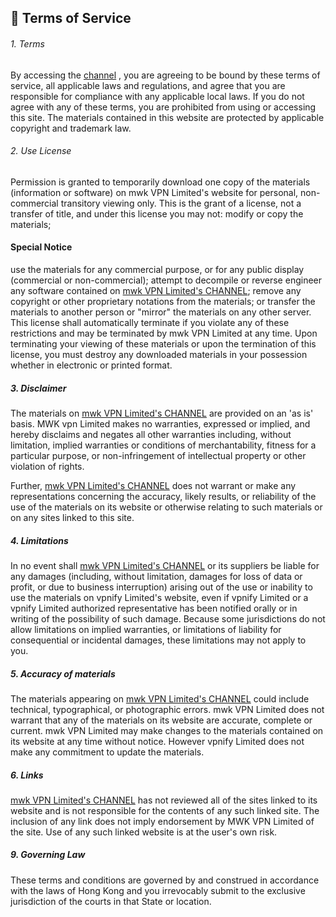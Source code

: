 ## 📜 Terms of Service
###### 1. Terms
By accessing the [channel](https://t.me/mwklinks.com) , you are agreeing to be bound by these terms of service, all applicable laws and regulations, and agree that you are responsible for compliance with any applicable local laws. If you do not agree with any of these terms, you are prohibited from using or accessing this site. The materials contained in this website are protected by applicable copyright and trademark law.

###### 2. Use License
Permission is granted to temporarily download one copy of the materials (information or software) on mwk VPN Limited's website for personal, non-commercial transitory viewing only. This is the grant of a license, not a transfer of title, and under this license you may not: modify or copy the materials;

#### Special Notice
use the materials for any commercial purpose, or for any public display (commercial or non-commercial);
attempt to decompile or reverse engineer any software contained on [mwk VPN Limited's CHANNEL](t.me/mwklinks.com);
remove any copyright or other proprietary notations from the materials; or
transfer the materials to another person or "mirror" the materials on any other server.
This license shall automatically terminate if you violate any of these restrictions and may be terminated by mwk VPN Limited at any time. Upon terminating your viewing of these materials or upon the termination of this license, you must destroy any downloaded materials in your possession whether in electronic or printed format.

##### 3. Disclaimer
The materials on [mwk VPN Limited's CHANNEL](t.me/mwklinks.com) are provided on an 'as is' basis. MWK vpn Limited makes no warranties, expressed or implied, and hereby disclaims and negates all other warranties including, without limitation, implied warranties or conditions of merchantability, fitness for a particular purpose, or non-infringement of intellectual property or other violation of rights.

Further, [mwk VPN Limited's CHANNEL](t.me/mwklinks.com) does not warrant or make any representations concerning the accuracy, likely results, or reliability of the use of the materials on its website or otherwise relating to such materials or on any sites linked to this site.

##### 4. Limitations
In no event shall [mwk VPN Limited's CHANNEL](t.me/mwklinks.com) or its suppliers be liable for any damages (including, without limitation, damages for loss of data or profit, or due to business interruption) arising out of the use or inability to use the materials on vpnify Limited's website, even if vpnify Limited or a vpnify Limited authorized representative has been notified orally or in writing of the possibility of such damage. Because some jurisdictions do not allow limitations on implied warranties, or limitations of liability for consequential or incidental damages, these limitations may not apply to you.

##### 5. Accuracy of materials
The materials appearing on [mwk VPN Limited's CHANNEL](t.me/mwklinks.com) could include technical, typographical, or photographic errors. mwk VPN Limited does not warrant that any of the materials on its website are accurate, complete or current. mwk VPN Limited may make changes to the materials contained on its website at any time without notice. However vpnify Limited does not make any commitment to update the materials.

##### 6. Links
[mwk VPN Limited's CHANNEL](t.me/mwklinks.com) has not reviewed all of the sites linked to its website and is not responsible for the contents of any such linked site. The inclusion of any link does not imply endorsement by MWK VPN Limited of the site. Use of any such linked website is at the user's own risk.

##### 9. Governing Law
These terms and conditions are governed by and construed in accordance with the laws of Hong Kong and you irrevocably submit to the exclusive jurisdiction of the courts in that State or location.
